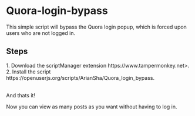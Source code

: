 # Quora-login-bypass
This simple script will bypass the Quora login popup, which is forced upon users who are not logged in.


<h2>Steps</h2>
1. Download the scriptManager extension https://www.tampermonkey.net>. </br>
2. Install the script https://openuserjs.org/scripts/ArianSha/Quora_login_bypass. </br> <br>

And thats it!

Now you can view as many posts as you want without having to log in.

